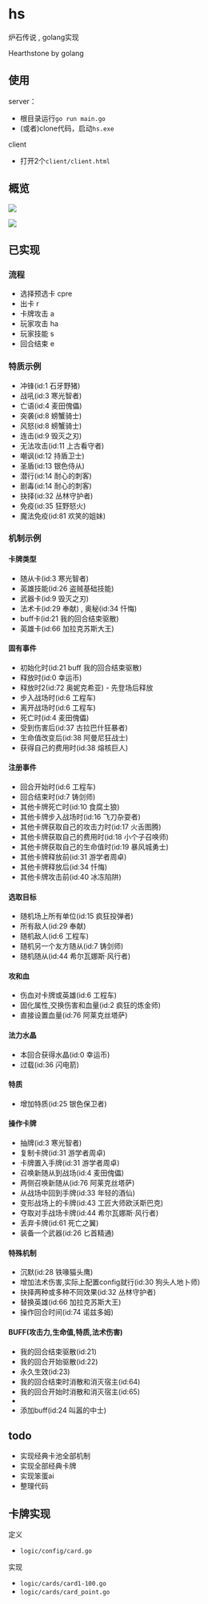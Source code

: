 # hs
炉石传说 , golang实现

Hearthstone by golang

## 使用

server：
- 根目录运行`go run main.go`
- (或者)clone代码，启动`hs.exe`

client
- 打开2个`client/client.html`

## 概览

![](./example/overview/1.png)

![](./example/overview/2.png)

## 已实现

### 流程

- 选择预选卡 cpre
- 出卡 r
- 卡牌攻击 a
- 玩家攻击 ha
- 玩家技能 s
- 回合结束 e

### 特质示例

- 冲锋(id:1 石牙野猪)
- 战吼(id:3 寒光智者)
- 亡语(id:4 麦田傀儡)
- 突袭(id:8 螃蟹骑士)
- 风怒(id:8 螃蟹骑士)
- 连击(id:9 毁灭之刃)
- 无法攻击(id:11 上古看守者)
- 嘲讽(id:12 持盾卫士)
- 圣盾(id:13 银色侍从)
- 潜行(id:14 耐心的刺客)
- 剧毒(id:14 耐心的刺客)
- 抉择(id:32 丛林守护者)
- 免疫(id:35 狂野怒火)
- 魔法免疫(id:81 欢笑的姐妹)

### 机制示例

#### 卡牌类型
- 随从卡(id:3 寒光智者)
- 英雄技能(id:26 盗贼基础技能)
- 武器卡(id:9 毁灭之刃)
- 法术卡(id:29 奉献) , 奥秘(id:34 忏悔)
- buff卡(id:21 我的回合结束驱散)
- 英雄卡(id:66 加拉克苏斯大王)

#### 固有事件
- 初始化时(id:21 buff 我的回合结束驱散)
- 释放时(id:0 幸运币)
- 释放时2(id:72 奥妮克希亚) - 先登场后释放
- 步入战场时(id:6 工程车)
- 离开战场时(id:6 工程车)
- 死亡时(id:4 麦田傀儡)
- 受到伤害后(id:37 古拉巴什狂暴者)
- 生命值改变后(id:38 阿曼尼狂战士)
- 获得自己的费用时(id:38 熔核巨人)

#### 注册事件
- 回合开始时(id:6 工程车)
- 回合结束时(id:7 铸剑师)
- 其他卡牌死亡时(id:10 食腐土狼)
- 其他卡牌步入战场时(id:16 飞刀杂耍者)
- 其他卡牌获取自己的攻击力时(id:17 火舌图腾)
- 其他卡牌获取自己的费用时(id:18 小个子召唤师)
- 其他卡牌获取自己的生命值时(id:19 暴风城勇士)
- 其他卡牌释放前(id:31 游学者周卓)
- 其他卡牌释放后(id:34 忏悔)
- 其他卡牌攻击前(id:40 冰冻陷阱)

#### 选取目标
- 随机场上所有单位(id:15 疯狂投弹者)
- 所有敌人(id:29 奉献)
- 随机敌人(id:6 工程车)
- 随机另一个友方随从(id:7 铸剑师)
- 随机随从(id:44 希尔瓦娜斯·风行者)
 
#### 攻和血
- 伤血对卡牌或英雄(id:6 工程车)
- 固化属性,交换伤害和血量(id:2 疯狂的炼金师)
- 直接设置血量(id:76 阿莱克丝塔萨)

#### 法力水晶
- 本回合获得水晶(id:0 幸运币)
- 过载(id:36 闪电箭)

#### 特质
- 增加特质(id:25 银色保卫者)

#### 操作卡牌
- 抽牌(id:3 寒光智者)
- 复制卡牌(id:31 游学者周卓)
- 卡牌置入手牌(id:31 游学者周卓)
- 召唤新随从到战场(id:4 麦田傀儡)
- 两侧召唤新随从(id:76 阿莱克丝塔萨)
- 从战场中回到手牌(id:33 年轻的酒仙)
- 变形战场上的卡牌(id:43 工匠大师欧沃斯巴克)
- 夺取对手战场卡牌(id:44 希尔瓦娜斯·风行者)
- 丢弃卡牌(id:61 死亡之翼)
- 装备一个武器(id:26 匕首精通)

#### 特殊机制
- 沉默(id:28 铁喙猫头鹰)
- 增加法术伤害,实际上配置config就行(id:30 狗头人地卜师)
- 抉择两种或多种不同效果(id:32 丛林守护者)
- 替换英雄(id:66 加拉克苏斯大王)
- 操作回合时间(id:74 诺兹多姆)

#### BUFF(攻击力,生命值,特质,法术伤害)
- 我的回合结束驱散(id:21)
- 我的回合开始驱散(id:22)
- 永久生效(id:23)
- 我的回合结束时消散和消灭宿主(id:64)
- 我的回合开始时消散和消灭宿主(id:65)
- 
- 添加buff(id:24 叫嚣的中士)

## todo
- 实现经典卡池全部机制
- 实现全部经典卡牌
- 实现笨蛋ai
- 整理代码

## 卡牌实现

定义
- `logic/config/card.go`

实现
- `logic/cards/card1-100.go`
- `logic/cards/card_point.go`
